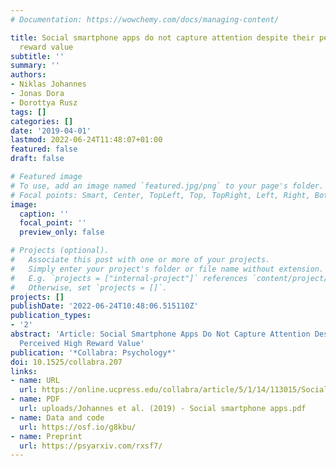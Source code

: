 ```yaml
---
# Documentation: https://wowchemy.com/docs/managing-content/

title: Social smartphone apps do not capture attention despite their perceived high
  reward value
subtitle: ''
summary: ''
authors:
- Niklas Johannes
- Jonas Dora
- Dorottya Rusz
tags: []
categories: []
date: '2019-04-01'
lastmod: 2022-06-24T11:48:07+01:00
featured: false
draft: false

# Featured image
# To use, add an image named `featured.jpg/png` to your page's folder.
# Focal points: Smart, Center, TopLeft, Top, TopRight, Left, Right, BottomLeft, Bottom, BottomRight.
image:
  caption: ''
  focal_point: ''
  preview_only: false

# Projects (optional).
#   Associate this post with one or more of your projects.
#   Simply enter your project's folder or file name without extension.
#   E.g. `projects = ["internal-project"]` references `content/project/deep-learning/index.md`.
#   Otherwise, set `projects = []`.
projects: []
publishDate: '2022-06-24T10:48:06.515110Z'
publication_types:
- '2'
abstract: 'Article: Social Smartphone Apps Do Not Capture Attention Despite Their
  Perceived High Reward Value'
publication: '*Collabra: Psychology*'
doi: 10.1525/collabra.207
links:
- name: URL
  url: https://online.ucpress.edu/collabra/article/5/1/14/113015/Social-Smartphone-Apps-Do-Not-Capture-Attention?searchresult=1
- name: PDF
  url: uploads/Johannes et al. (2019) - Social smartphone apps.pdf
- name: Data and code
  url: https://osf.io/g8kbu/
- name: Preprint
  url: https://psyarxiv.com/rxsf7/
---
```

